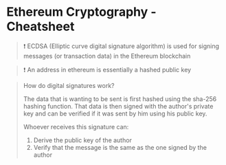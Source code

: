 # Ethereum Cryptography - Cheatsheet

> ❗ ECDSA (Elliptic curve digital signature algorithm) is used for signing messages (or transaction data) in the Ethereum blockchain

> ❗ An address in ethereum is essentially a hashed public key

> How do digital signatures work?
>
> The data that is wanting to be sent is first hashed using the sha-256 hashing function. That data is then signed with the author's private key and can be verified if it was sent by him using his public key.
>
> Whoever receives this signature can:
>
> 1) Derive the public key of the author
> 2) Verify that the message is the same as the one signed by the author
